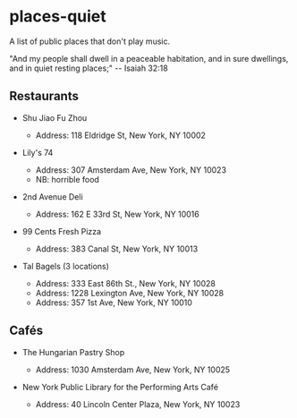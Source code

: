# places-quiet

A list of public places that don't play music.

"And my people shall dwell in a peaceable habitation, and in sure dwellings, and
in quiet resting places;" -- Isaiah 32:18

## Restaurants

- Shu Jiao Fu Zhou
    + Address: 118 Eldridge St, New York, NY 10002

- Lily's 74
    + Address: 307 Amsterdam Ave, New York, NY 10023
    + NB: horrible food

- 2nd Avenue Deli
    + Address: 162 E 33rd St, New York, NY 10016

- 99 Cents Fresh Pizza
    + Address: 383 Canal St, New York, NY 10013

- Tal Bagels (3 locations)
    + Address: 333 East 86th St., New York, NY 10028
    + Address: 1228 Lexington Ave, New York, NY 10028
    + Address: 357 1st Ave, New York, NY 10010

## Cafés

- The Hungarian Pastry Shop
    + Address: 1030 Amsterdam Ave, New York, NY 10025

- New York Public Library for the Performing Arts Café
    + Address: 40 Lincoln Center Plaza, New York, NY 10023
